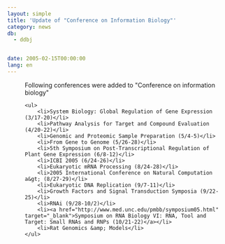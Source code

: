 ```yaml
---
layout: simple
title: 'Update of "Conference on Information Biology"'
category: news
db:
  - ddbj


date: 2005-02-15T00:00:00
lang: en
---
```


<dd>Following conferences were added to "Conference on information biology"

    <ul>
        <li>System Biology: Global Regulation of Gene Expression (3/17-20)</li>
        <li>Pathway Analysis for Target and Compound Evaluation (4/20-22)</li>
        <li>Genomic and Proteomic Sample Preparation (5/4-5)</li>
        <li>From Gene to Genome (5/26-28)</li>
        <li>5th Symposium on Post-Transcriptional Regulation of Plant Gene Expression (6/8-12)</li>
        <li>ICBI 2005 (6/24-26)</li>
        <li>Eukaryotic mRNA Processing (8/24-28)</li>
        <li>2005 International Conference on Natural Computation a&gt; (8/27-29)</li>
        <li>Eukaryotic DNA Replication (9/7-11)</li>
        <li>Growth Factors and Signal Transduction Symposia (9/22-25)</li>
        <li>RNAi (9/28-10/2)</li>
        <li><a href="http://www.med.unc.edu/pmbb/symposium05.html" target="_blank">Symposium on RNA Biology VI: RNA, Tool and Target: Small RNAs and RNPs (10/21-22)</a></li>
        <li>Rat Genomics &amp; Models</li>
    </ul>
</dd>
